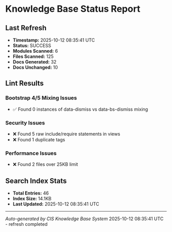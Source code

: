 # Knowledge Base Status Report

## Last Refresh
- **Timestamp:** 2025-10-12 08:35:41 UTC
- **Status:** SUCCESS
- **Modules Scanned:** 6
- **Files Scanned:** 125
- **Docs Generated:** 32
- **Docs Unchanged:** 10

## Lint Results
### Bootstrap 4/5 Mixing Issues
- ✅ Found 0 instances of data-dismiss vs data-bs-dismiss mixing

### Security Issues  
- ❌ Found 5 raw include/require statements in views
- ❌ Found 1 duplicate <body> tags

### Performance Issues
- ❌ Found 2 files over 25KB limit

## Search Index Stats  
- **Total Entries:** 46
- **Index Size:** 14.1KB
- **Last Updated:** 2025-10-12 08:35:41 UTC

---
*Auto-generated by CIS Knowledge Base System*
2025-10-12 08:35:41 UTC - refresh completed
